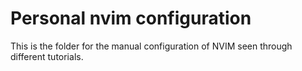 # Personal nvim configuration

This is the folder for the manual configuration of NVIM seen through different tutorials.
